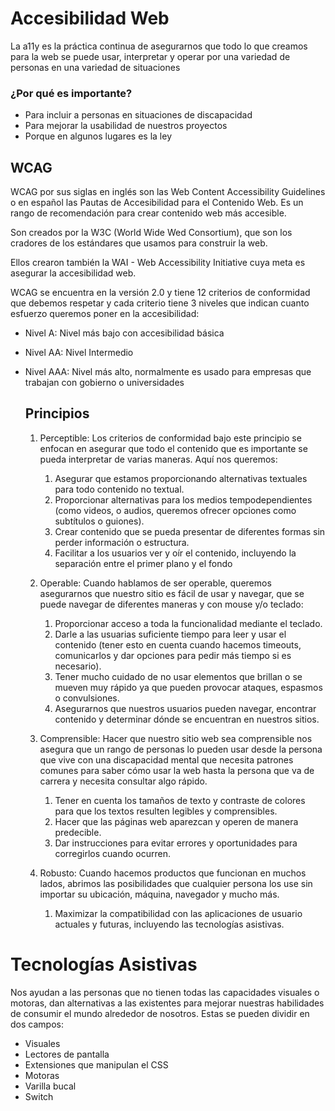 # Accesibilidad Web

La a11y es la práctica continua de asegurarnos que todo lo que creamos para la web se puede usar, interpretar y operar por una variedad de personas en una variedad de situaciones

### ¿Por qué es importante?

* Para incluir a personas en situaciones de discapacidad
* Para mejorar la usabilidad de nuestros proyectos
* Porque en algunos lugares es la ley

## WCAG

WCAG por sus siglas en inglés son las Web Content Accessibility Guidelines o en español las Pautas de Accesibilidad para el Contenido Web. Es un rango de recomendación para crear contenido web más accesible.

Son creados por la W3C (World Wide Wed Consortium), que son los cradores de los estándares que usamos para construir la web.

Ellos crearon también la WAI - Web Accessibility Initiative cuya meta es asegurar la accesibilidad web.

WCAG se encuentra en la versión 2.0 y tiene 12 criterios de conformidad que debemos respetar y cada criterio tiene 3 niveles que indican cuanto esfuerzo queremos poner en la accesibilidad:

* Nivel A: Nivel más bajo con accesibilidad básica

* Nivel AA: Nivel Intermedio

* Nivel AAA: Nivel más alto, normalmente es usado para empresas que trabajan con gobierno o universidades

  ## Principios

    1. Perceptible: 
		Los criterios de conformidad bajo este principio se enfocan en asegurar que todo el contenido que es importante se pueda interpretar de varias maneras. Aquí nos queremos:

	      1. Asegurar que estamos proporcionando alternativas textuales para todo contenido no textual.
	      2. Proporcionar alternativas para los medios tempodependientes (como videos, o audios, queremos ofrecer opciones como subtítulos o guiones).
	      3. Crear contenido que se pueda presentar de diferentes formas sin perder información o estructura.
	      4. Facilitar a los usuarios ver y oír el contenido, incluyendo la separación entre el primer plano y el fondo
     2. Operable:
		Cuando hablamos de ser operable, queremos asegurarnos que nuestro sitio es fácil de usar y navegar, que se puede navegar de diferentes maneras y con mouse y/o teclado:

		1. Proporcionar acceso a toda la funcionalidad mediante el teclado.
		2. Darle a las usuarias suficiente tiempo para leer y usar el contenido (tener esto en cuenta cuando hacemos timeouts, comunicarlos y dar opciones para pedir más tiempo si es necesario).
		3. Tener mucho cuidado de no usar elementos que brillan o se mueven muy rápido ya que pueden provocar ataques, espasmos o convulsiones.
		4. Asegurarnos que nuestros usuarios pueden navegar, encontrar contenido y determinar dónde se encuentran en nuestros sitios.
	3. Comprensible:
		Hacer que nuestro sitio web sea comprensible nos asegura que un rango de personas lo pueden usar desde la persona que vive con una discapacidad mental que necesita patrones comunes para saber cómo usar la web hasta la persona que va de carrera y necesita consultar algo rápido.
		1. Tener en cuenta los tamaños de texto y contraste de colores para que los textos resulten legibles y comprensibles.
		2. Hacer que las páginas web aparezcan y operen de manera predecible.
		3. Dar instrucciones para evitar errores y oportunidades para corregirlos cuando ocurren.
	4. Robusto:
	Cuando hacemos productos que funcionan en muchos lados, abrimos las posibilidades que cualquier persona los use sin importar su ubicación, máquina, navegador y mucho más.
		1. Maximizar la compatibilidad con las aplicaciones de usuario actuales y futuras, incluyendo las tecnologías asistivas.
# Tecnologías Asistivas
Nos ayudan a las personas que no tienen todas las capacidades visuales o motoras, dan alternativas a las existentes para mejorar nuestras habilidades de consumir el mundo alrededor de nosotros. Estas se pueden dividir en dos campos:
  * Visuales
   * Lectores de pantalla
   * Extensiones que manipulan el CSS
  * Motoras
   * Varilla bucal
   * Switch
